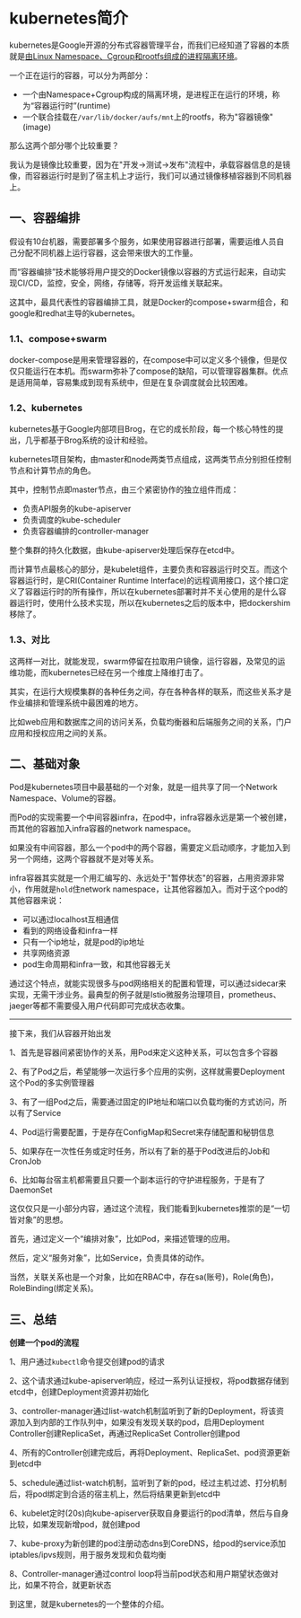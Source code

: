 # kubernetes简介


kubernetes是Google开源的分布式容器管理平台，而我们已经知道了容器的本质就是[由Linux Namespace、Cgroup和rootfs组成的进程隔离环境](https://www.toutiao.com/i7046735677622518285/)。

一个正在运行的容器，可以分为两部分：

- 一个由Namespace+Cgroup构成的隔离环境，是进程正在运行的环境，称为“容器运行时”(runtime)
- 一个联合挂载在`/var/lib/docker/aufs/mnt`上的rootfs，称为"容器镜像"(image)

那么这两个部分哪个比较重要？

我认为是镜像比较重要，因为在"开发->测试->发布"流程中，承载容器信息的是镜像，而容器运行时是到了宿主机上才运行，我们可以通过镜像移植容器到不同机器上。

## 一、容器编排

假设有10台机器，需要部署多个服务，如果使用容器进行部署，需要运维人员自己分配不同机器上运行容器，这会带来很大的工作量。

而“容器编排”技术能够将用户提交的Docker镜像以容器的方式运行起来，自动实现CI/CD，监控，安全，网络，存储等，将开发运维关联起来。

这其中，最具代表性的容器编排工具，就是Docker的compose+swarm组合，和google和redhat主导的kubernetes。

### 1.1、compose+swarm

docker-compose是用来管理容器的，在compose中可以定义多个镜像，但是仅仅只能运行在本机。而swarm弥补了compose的缺陷，可以管理容器集群。优点是适用简单，容易集成到现有系统中，但是在复杂调度就会比较困难。

### 1.2、kubernetes

kubernetes基于Google内部项目Brog，在它的成长阶段，每一个核心特性的提出，几乎都基于Brog系统的设计和经验。

kubernetes项目架构，由master和node两类节点组成，这两类节点分别担任控制节点和计算节点的角色。

其中，控制节点即master节点，由三个紧密协作的独立组件而成：

- 负责API服务的kube-apiserver
- 负责调度的kube-scheduler
- 负责容器编排的controller-manager

整个集群的持久化数据，由kube-apiserver处理后保存在etcd中。

而计算节点最核心的部分，是kubelet组件，主要负责和容器运行时交互。而这个容器运行时，是CRI(Container Runtime Interface)的远程调用接口，这个接口定义了容器运行时的所有操作，所以在kubernetes部署时并不关心使用的是什么容器运行时，使用什么技术实现，所以在kubernetes之后的版本中，把dockershim移除了。

### 1.3、对比

这两样一对比，就能发现，swarm停留在拉取用户镜像，运行容器，及常见的运维功能，而kubernetes已经在另一个维度上降维打击了。

其实，在运行大规模集群的各种任务之间，存在各种各样的联系，而这些关系才是作业编排和管理系统中最困难的地方。

比如web应用和数据库之间的访问关系，负载均衡器和后端服务之间的关系，门户应用和授权应用之间的关系。

## 二、基础对象

Pod是kubernetes项目中最基础的一个对象，就是一组共享了同一个Network Namespace、Volume的容器。

而Pod的实现需要一个中间容器infra，在pod中，infra容器永远是第一个被创建，而其他的容器加入infra容器的network namespace。

如果没有中间容器，那么一个pod中的两个容器，需要定义启动顺序，才能加入到另一个网络，这两个容器就不是对等关系。

infra容器其实就是一个用汇编写的、永远处于"暂停状态"的容器，占用资源非常小，作用就是`hold`住network namespace，让其他容器加入。而对于这个pod的其他容器来说：

- 可以通过localhost互相通信
- 看到的网络设备和infra一样
- 只有一个ip地址，就是pod的ip地址
- 共享网络资源
- pod生命周期和infra一致，和其他容器无关

通过这个特点，就能实现很多与pod网络相关的配置和管理，可以通过sidecar来实现，无需干涉业务。最典型的例子就是Istio微服务治理项目，prometheus、jaeger等都不需要侵入用户代码即可完成状态收集。

---

接下来，我们从容器开始出发

1、首先是容器间紧密协作的关系，用Pod来定义这种关系，可以包含多个容器

2、有了Pod之后，希望能够一次运行多个应用的实例，这样就需要Deployment这个Pod的多实例管理器

3、有了一组Pod之后，需要通过固定的IP地址和端口以负载均衡的方式访问，所以有了Service

4、Pod运行需要配置，于是存在ConfigMap和Secret来存储配置和秘钥信息

5、如果存在一次性任务或定时任务，所以有了新的基于Pod改进后的Job和CronJob

6、比如每台宿主机都需要且只要一个副本运行的守护进程服务，于是有了DaemonSet

这仅仅只是一小部分内容，通过这个流程，我们能看到kubernetes推崇的是“一切皆对象”的思想。

首先，通过定义一个“编排对象”，比如Pod，来描述管理的应用。

然后，定义“服务对象”，比如Service，负责具体的动作。

当然，关联关系也是一个对象，比如在RBAC中，存在sa(账号)，Role(角色)，RoleBinding(绑定关系)。

## 三、总结

**创建一个pod的流程**

1、用户通过`kubectl`命令提交创建pod的请求

2、这个请求通过kube-apiserver响应，经过一系列认证授权，将pod数据存储到etcd中，创建Deployment资源并初始化

3、controller-manager通过list-watch机制监听到了新的Deployment，将该资源加入到内部的工作队列中，如果没有发现关联的pod，启用Deployment Controller创建ReplicaSet，再通过ReplicaSet Controller创建pod

4、所有的Controller创建完成后，再将Deployment、ReplicaSet、pod资源更新到etcd中

5、schedule通过list-watch机制，监听到了新的pod，经过主机过滤、打分机制后，将pod绑定到合适的宿主机上，然后将结果更新到etcd中

6、kubelet定时(20s)向kube-apiserver获取自身要运行的pod清单，然后与自身比较，如果发现新增pod，就创建pod

7、kube-proxy为新创建的pod注册动态dns到CoreDNS，给pod的service添加iptables/ipvs规则，用于服务发现和负载均衡

8、Controller-manager通过control loop将当前pod状态和用户期望状态做对比，如果不符合，就更新状态

到这里，就是kubernetes的一个整体的介绍。
